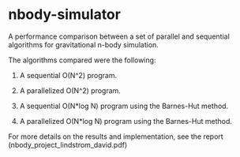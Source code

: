 # nbody-simulator
A performance comparison between a set of parallel and sequential algorithms for gravitational n-body simulation.

The algorithms compared were the following:

1) A sequential O(N^2) program.

2) A parallelized O(N^2) program.

3) A sequential O(N*log N) program using the Barnes-Hut method.

4) A parallelized O(N*log N) program using the Barnes-Hut method.

For more details on the results and implementation, see the report (nbody_project_lindstrom_david.pdf)
